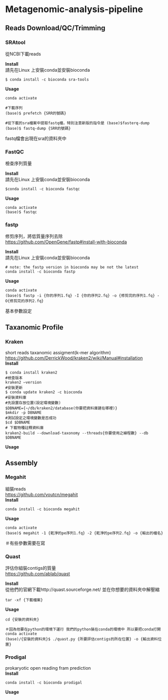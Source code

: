 # Metagenomic-analysis-pipeline 

## Reads Download/QC/Trimming

### SRAtool
從NCBI下載reads

**Install**  
請先在Linux 上安裝conda並安裝bioconda  
```
$ conda install -c bioconda sra-tools
```  

**Usage**  
```
conda activate

#下載序列
(base)$ prefetch {SRR的號碼}  

#從下載的sra檔案中提取fastq檔，特別注意新版的指令是 (base)$fasterq-dump
(base)$ fastq-dump {SRR的號碼} 
``` 
fastq檔會出現在sra的資料夾中

### FastQC
檢查序列質量

**Install**  
請先在Linux 上安裝conda並安裝bioconda  
```
$conda install -c bioconda fastqc
```  

**Usage**  
```
conda activate
(base)$ fastqc
```

### fastp
修剪序列，將低質量序列去除  
https://github.com/OpenGene/fastp#install-with-bioconda

**Install**   
請先在Linux 上安裝conda並安裝bioconda  
```
# note: the fastp version in bioconda may be not the latest
conda install -c bioconda fastp
```  

**Usage**  
```
conda activate
(base)$ fastp -i {你的序列1.fq} -I {你的序列2.fq} -o {修剪完的序列1.fq} -O{修剪完的序列2.fq}
```
基本參數設定

## Taxanomic Profile
### Kraken
short reads taxanomic assigment(k-mer algorithm)  
https://github.com/DerrickWood/kraken2/wiki/Manual#installation  
**Install**  
```
$ conda install kraken2
#檢查版本
kraken2 –version
#安裝更新
$ conda update kraken2 -c bioconda
#安裝資料庫
#先設置存放位置(設定環境變數)
$DBNAME={~/db/kraken2/database(你要把資料庫建在哪裡)}
$mkdir -p DBNAME
#測試設定之環境變數是否成功
$cd $DBNAME
# 下載物種註釋資料庫
kraken2-build --download-taxonomy --threads{你要使用之線程數} --db $DBNAME
```
**Usage**  

## Assembly
### Megahit
組裝reads  
https://github.com/voutcn/megahit  
**Install**  
```
conda install -c bioconda megahit
```   
**Usage**  
```
conda activate
(base)$ megahit -1 {乾淨的pe序列1.fq} -2 {乾淨的pe序列2.fq} -o {輸出的檔名} 
```   
＃有些參數需要在寫  

### Quast
評估你組裝contigs的質量  
https://github.com/ablab/quast  

**Install**  
從他們的官網下載http://quast.sourceforge.net/ 並在你想要的資料夾中解壓縮  
```
tar -xf {下載檔案}
```

**Usage**  
```
cd {安裝的資料夾}

＃因為他要在python的環境下運行 我們的python裝在conda的環境中 所以要把conda打開
conda activate
(base)/{安裝的資料夾}$ ./quast.py {所要評估contigs的所在位置} -o {輸出資料位置}
```


### Prodigal
prokaryotic open reading fram prediction  
**Install**    
```
conda install -c bioconda prodigal
```  
**Usage**    
